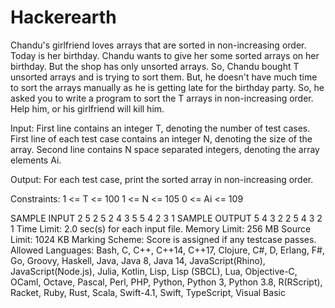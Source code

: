 # Hackerearth
Chandu's girlfriend loves arrays that are sorted in non-increasing order. Today is her birthday. Chandu wants to give her some sorted arrays on her birthday. But the shop has only unsorted arrays. So, Chandu bought T unsorted arrays and is trying to sort them. But, he doesn't have much time to sort the arrays manually as he is getting late for the birthday party. So, he asked you to write a program to sort the T arrays in non-increasing order. Help him, or his girlfriend will kill him.

Input:
First line contains an integer T, denoting the number of test cases.
First line of each test case contains an integer N, denoting the size of the array.
Second line contains N space separated integers, denoting the array elements Ai.

Output:
For each test case, print the sorted array in non-increasing order.

Constraints:
1 <= T <= 100
1 <= N <= 105
0 <= Ai <= 109

SAMPLE INPUT 
2
5
2 5 2 4 3
5
5 4 2 3 1
SAMPLE OUTPUT 
5 4 3 2 2
5 4 3 2 1
Time Limit: 2.0 sec(s) for each input file.
Memory Limit: 256 MB
Source Limit: 1024 KB
Marking Scheme: Score is assigned if any testcase passes.
Allowed Languages: Bash, C, C++, C++14, C++17, Clojure, C#, D, Erlang, F#, Go, Groovy, Haskell, Java, Java 8, Java 14, JavaScript(Rhino), JavaScript(Node.js), Julia, Kotlin, Lisp, Lisp (SBCL), Lua, Objective-C, OCaml, Octave, Pascal, Perl, PHP, Python, Python 3, Python 3.8, R(RScript), Racket, Ruby, Rust, Scala, Swift-4.1, Swift, TypeScript, Visual Basic
